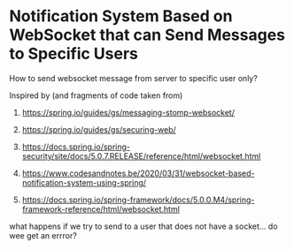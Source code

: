 # Notification System Based on WebSocket that can Send Messages to Specific Users

How to send websocket message from server to specific user only?

Inspired by (and fragments of code taken from)

1. https://spring.io/guides/gs/messaging-stomp-websocket/
2. https://spring.io/guides/gs/securing-web/

1. https://docs.spring.io/spring-security/site/docs/5.0.7.RELEASE/reference/html/websocket.html
2. https://www.codesandnotes.be/2020/03/31/websocket-based-notification-system-using-spring/
3. https://docs.spring.io/spring-framework/docs/5.0.0.M4/spring-framework-reference/html/websocket.html


 what happens if we try to send to a user that does not have a socket... do wee get an errror?
 